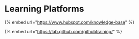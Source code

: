 # Learning Platforms

{% embed url="https://www.hubspot.com/knowledge-base" %}

{% embed url="https://lab.github.com/githubtraining/" %}



